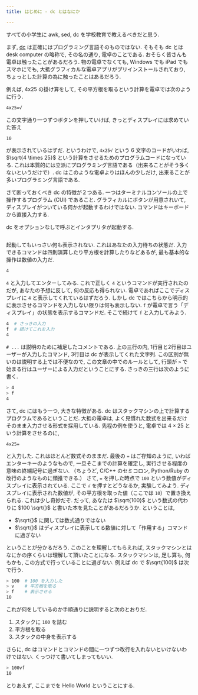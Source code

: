 ```yaml
---
title: はじめに - dc とはなにか

---
```


すべての小学生に awk, sed, dc を学校教育で教えるべきだと思う.

まず, [dc](https://en.wikipedia.org/wiki/Dc_(computer_program)) は正確にはプログラミング言語そのものではない.
そもそも dc とは desk computer の略称で, その名の通り, 電卓のことである.
おそらく皆さんも電卓は触ったことがあるだろう.
物の電卓でなくても, Windows でも iPad でもスマホにでも, 大抵グラフィカルな電卓アプリがプリインストールされており, ちょっとした計算の為に触ったことはあるだろう.

例えば, 4x25 の掛け算をして, その平方根を取るという計算を電卓では次のように行う.

```bash
4x25=√
```

この文字通り一つずつボタンを押していけば, きっとディスプレイには求めていた答え

```bash
10
```

が表示されているはずだ.
というわけで, `4x25√` という 6 文字のコードがいわば, $\sqrt{4 \times 25}$ という計算をさせるためのプログラムコードになっている.
これは本質的には立派にプログラミング言語である（出来ることがそう多くないというだけで）.
dc はこのような電卓よりはほんの少しだけ, 出来ることが多いプログラミング言語である.

さて断っておくべき dc の特徴が２つある. 一つはターミナルコンソールの上で操作するプログラム (CUI) であること.
グラフィカルにボタンが用意されいて, ディスプレイがついている何かが起動するわけではない.
コマンドはキーボードから直接入力する.

dc をオプションなしで呼ぶとインタプリタが起動する.

```bash

```

起動してもいっさい何も表示されない.
これはあなたの入力待ちの状態だ.
入力できるコマンドは四則演算したり平方根を計算したりなどあるが, 最も基本的な操作は数値の入力だ.

```bash
4
```

`4` と入力してエンターしてみる.
これで正しく `4` というコマンドが実行されたのだが, あなたの予想に反して, 何の反応も得られない.
電卓であればここでディスプレイに `4` と表示してくれているはずだろう.
しかし dc ではこちらから明示的に表示させるコマンドを入力しない限りは何も表示しない.
`f` が電卓で言う「ディスプレイ」の状態を表示するコマンドだ.
そこで続けて `f` と入力してみよう.

```bash
4  # さっきの入力
f  # 続けてこれを入力
4
```

`# ...` は説明のために補足したコメントである.
上の三行の内, 1行目と2行目はユーザーが入力したコマンド, 3行目は dc が表示してくれた文字列.
この区別が無いのは説明する上では不便なので, この文章の中でのルールとして,
行頭が `>` で始まる行はユーザーによる入力だということにする.
さっきの三行は次のように書く.

```bash
> 4
> f
4
```

さて, dc にはもう一つ, 大きな特徴がある.
dc はスタックマシンの上で計算するプログラムであるということだ.
大抵の電卓は, よく見慣れた数式を出来るだけそのまま入力させる形式を採用している.
先程の例を使うと, 電卓では $4 \times 25$ という計算をさせるのに,

```
4x25=
```

と入力した. これはほとんど数式そのままだ.
最後の `=` はご存知のように, いわばエンターキーのようなもので, 一旦そこまでの計算を確定し, 実行させる程度の意味の終端記号に過ぎない.
（ちょうど, C/C++ のセミコロン, Python/Ruby の改行のようなものに類推できる.）
さて, `=` を押した時点で `100` という数値がディスプレイに表示されている.
ここで `√` を押すとどうなるか, 実験してみよう.
ディスプレイに表示された数値が, その平方根を取った値（ここでは `10`）で置き換えられる.
これは少し奇妙だぞ.
だって, あなたは $\sqrt{100}$ という数式の代わりに $100 \sqrt{}$ と書いた本を見たことがあるだろうか.
ということは,

- $\sqrt{}$ に関しては数式通りではない
- $\sqrt{}$ はディスプレイに表示してる数値に対して「作用する」コマンドに過ぎない

ということが分かるだろう.
このことを理解してもらえれば, スタックマシンとはなにかの序くらいは理解して頂いたことになる.
スタックマシンは, 足し算も, 何もかも, この方式で行っていることに過ぎない.
例えば dc で $\sqrt{100}$ は次で行う.

```bash
> 100  # 100 を入力した
> v    # 平方根を取る
> f    # 表示させる
10
```

これが何をしているのか手順通りに説明すると次のとおりだ.

1. スタックに `100` を詰む
2. 平方根を取る
3. スタックの中身を表示する

さらに, dc はコマンドとコマンドの間に一つずつ改行を入れないといけないわけではない.
くっつけて書いてしまってもいい.

```bash
> 100vf
10
```

とりあえず, ここまでを Hello World ということにする.

